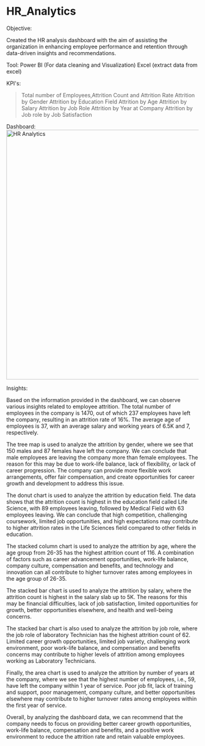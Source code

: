 # HR_Analytics
Objective:

Created the HR analysis dashboard with the aim of assisting the organization in enhancing employee performance and retention through data-driven insights and recommendations.

Tool: Power BI (For data cleaning and Visualization)
	Excel (extract data from excel)

KPI's:
> Total number of Employees,Attrition Count and Attrition Rate
> Attrition by Gender
> Attrition by Education Field
> Attrition by Age
> Attrition by Salary
> Attrition by Job Role
> Attrition by Year at Company
> Attrition by Job role by Job Satisfaction

Dashboard:<img width="653" alt="HR Analytics" src="https://user-images.githubusercontent.com/112420165/234149320-e9e875c9-39e5-4d1e-a3b9-0f062a8c8e66.png">

Insights:

Based on the information provided in the dashboard, we can observe various insights related to employee attrition. The total number of employees in the company is 1470, out of which 237 employees have left the company, resulting in an attrition rate of 16%. The average age of employees is 37, with an average salary and working years of 6.5K and 7, respectively.

The tree map is used to analyze the attrition by gender, where we see that 150 males and 87 females have left the company. We can conclude that male employees are leaving the company more than female employees. The reason for this may be due to work-life balance, lack of flexibility, or lack of career progression. The company can provide more flexible work arrangements, offer fair compensation, and create opportunities for career growth and development to address this issue.

The donut chart is used to analyze the attrition by education field. The data shows that the attrition count is highest in the education field called Life Science, with 89 employees leaving, followed by Medical Field with 63 employees leaving. We can conclude that high competition, challenging coursework, limited job opportunities, and high expectations may contribute to higher attrition rates in the Life Sciences field compared to other fields in education.

The stacked column chart is used to analyze the attrition by age, where the age group from 26-35 has the highest attrition count of 116. A combination of factors such as career advancement opportunities, work-life balance, company culture, compensation and benefits, and technology and innovation can all contribute to higher turnover rates among employees in the age group of 26-35.

The stacked bar chart is used to analyze the attrition by salary, where the attrition count is highest in the salary slab up to 5K. The reasons for this may be financial difficulties, lack of job satisfaction, limited opportunities for growth, better opportunities elsewhere, and health and well-being concerns.

The stacked bar chart is also used to analyze the attrition by job role, where the job role of laboratory Technician has the highest attrition count of 62. Limited career growth opportunities, limited job variety, challenging work environment, poor work-life balance, and compensation and benefits concerns may contribute to higher levels of attrition among employees working as Laboratory Technicians.

Finally, the area chart is used to analyze the attrition by number of years at the company, where we see that the highest number of employees, i.e., 59, have left the company within 1 year of service. Poor job fit, lack of training and support, poor management, company culture, and better opportunities elsewhere may contribute to higher turnover rates among employees within the first year of service.

Overall, by analyzing the dashboard data, we can recommend that the company needs to focus on providing better career growth opportunities, work-life balance, compensation and benefits, and a positive work environment to reduce the attrition rate and retain valuable employees.
